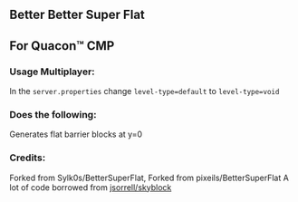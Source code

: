 ## Better Better Super Flat

## For Quacon™ CMP

### Usage Multiplayer:
In the `server.properties` change ```level-type=default``` to ```level-type=void```

### Does the following:
Generates flat barrier blocks at y=0
  
### Credits: 
Forked from Sylk0s/BetterSuperFlat, Forked from pixeils/BetterSuperFlat
A lot of code borrowed from [jsorrell/skyblock](https://github.com/jsorrell/skyblock)
